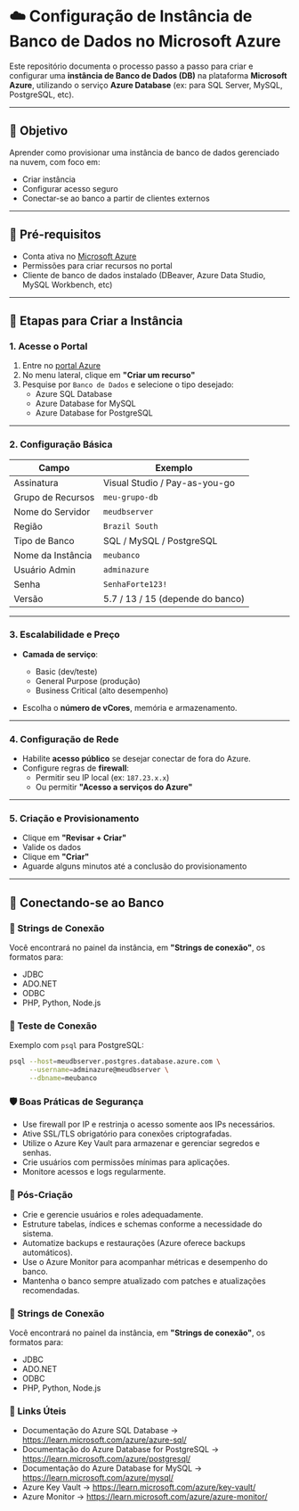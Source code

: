 # ☁️ Configuração de Instância de Banco de Dados no Microsoft Azure

Este repositório documenta o processo passo a passo para criar e configurar uma **instância de Banco de Dados (DB)** na plataforma **Microsoft Azure**, utilizando o serviço **Azure Database** (ex: para SQL Server, MySQL, PostgreSQL, etc).

---

## 🎯 Objetivo

Aprender como provisionar uma instância de banco de dados gerenciado na nuvem, com foco em:

- Criar instância
- Configurar acesso seguro
- Conectar-se ao banco a partir de clientes externos

---

## 🧰 Pré-requisitos

- Conta ativa no [Microsoft Azure](https://portal.azure.com)
- Permissões para criar recursos no portal
- Cliente de banco de dados instalado (DBeaver, Azure Data Studio, MySQL Workbench, etc)

---

## 🚀 Etapas para Criar a Instância

### 1. Acesse o Portal

1. Entre no [portal Azure](https://portal.azure.com)
2. No menu lateral, clique em **"Criar um recurso"**
3. Pesquise por `Banco de Dados` e selecione o tipo desejado:
   - Azure SQL Database
   - Azure Database for MySQL
   - Azure Database for PostgreSQL

---

### 2. Configuração Básica

| Campo                | Exemplo                       |
|----------------------|-------------------------------|
| Assinatura           | Visual Studio / Pay-as-you-go |
| Grupo de Recursos    | `meu-grupo-db`                |
| Nome do Servidor     | `meudbserver`                 |
| Região               | `Brazil South`                |
| Tipo de Banco        | SQL / MySQL / PostgreSQL      |
| Nome da Instância    | `meubanco`                    |
| Usuário Admin        | `adminazure`                  |
| Senha                | `SenhaForte123!`              |
| Versão               | 5.7 / 13 / 15 (depende do banco) |

---

### 3. Escalabilidade e Preço

- **Camada de serviço**:
  - Basic (dev/teste)
  - General Purpose (produção)
  - Business Critical (alto desempenho)

- Escolha o **número de vCores**, memória e armazenamento.

---

### 4. Configuração de Rede

- Habilite **acesso público** se desejar conectar de fora do Azure.
- Configure regras de **firewall**:
  - Permitir seu IP local (ex: `187.23.x.x`)
  - Ou permitir **"Acesso a serviços do Azure"**

---

### 5. Criação e Provisionamento

- Clique em **"Revisar + Criar"**
- Valide os dados
- Clique em **"Criar"**
- Aguarde alguns minutos até a conclusão do provisionamento

---

## 🔗 Conectando-se ao Banco

### 🔐 Strings de Conexão

Você encontrará no painel da instância, em **"Strings de conexão"**, os formatos para:

- JDBC
- ADO.NET
- ODBC
- PHP, Python, Node.js

### 🧪 Teste de Conexão

Exemplo com `psql` para PostgreSQL:

```bash
psql --host=meudbserver.postgres.database.azure.com \
     --username=adminazure@meudbserver \
     --dbname=meubanco
```

### 🛡️ Boas Práticas de Segurança

- Use firewall por IP e restrinja o acesso somente aos IPs necessários.
- Ative SSL/TLS obrigatório para conexões criptografadas.
- Utilize o Azure Key Vault para armazenar e gerenciar segredos e senhas.
- Crie usuários com permissões mínimas para aplicações.
- Monitore acessos e logs regularmente.

### 🧹 Pós-Criação

- Crie e gerencie usuários e roles adequadamente.
- Estruture tabelas, índices e schemas conforme a necessidade do sistema.
- Automatize backups e restaurações (Azure oferece backups automáticos).
- Use o Azure Monitor para acompanhar métricas e desempenho do banco.
- Mantenha o banco sempre atualizado com patches e atualizações recomendadas.

### 🔐 Strings de Conexão

Você encontrará no painel da instância, em **"Strings de conexão"**, os formatos para:

- JDBC
- ADO.NET
- ODBC
- PHP, Python, Node.js

### 📎 Links Úteis

- Documentação do Azure SQL Database -> https://learn.microsoft.com/azure/azure-sql/
- Documentação do Azure Database for PostgreSQL -> https://learn.microsoft.com/azure/postgresql/
- Documentação do Azure Database for MySQL -> https://learn.microsoft.com/azure/mysql/
- Azure Key Vault -> https://learn.microsoft.com/azure/key-vault/
- Azure Monitor -> https://learn.microsoft.com/azure/azure-monitor/
